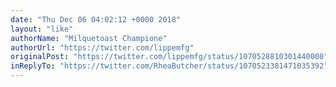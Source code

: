 ```yaml
---
date: "Thu Dec 06 04:02:12 +0000 2018"
layout: "like"
authorName: "Milquetoast Champione"
authorUrl: "https://twitter.com/lippemfg"
originalPost: "https://twitter.com/lippemfg/status/1070528810301440000"
inReplyTo: "https://twitter.com/RheaButcher/status/1070523381471035392"
---
```

